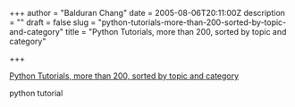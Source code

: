 +++
author = "Balduran Chang"
date = 2005-08-06T20:11:00Z
description = ""
draft = false
slug = "python-tutorials-more-than-200-sorted-by-topic-and-category"
title = "Python Tutorials, more than 200, sorted by topic and category"

+++


[Python Tutorials, more than 200, sorted by topic and category](http://awaretek.com/tutorials.html)

python tutorial


